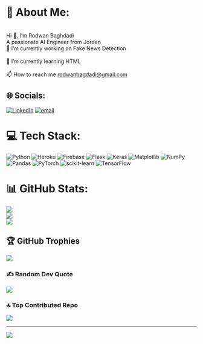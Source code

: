 # 💫 About Me:
<br>Hi 👋, I'm Rodwan Baghdadi<br>A passionate AI Engineer from Jordan<br>🔭 I’m currently working on Fake News Detection<br><br>🌱 I’m currently learning HTML<br><br>📫 How to reach me rodwanbagdadi@gmail.com


## 🌐 Socials:
[![LinkedIn](https://img.shields.io/badge/LinkedIn-%230077B5.svg?logo=linkedin&logoColor=white)](https://linkedin.com/in/rodwanbaghdadi) [![email](https://img.shields.io/badge/Email-D14836?logo=gmail&logoColor=white)](mailto:rodwanbagdadi@gmail.com) 

# 💻 Tech Stack:
![Python](https://img.shields.io/badge/python-3670A0?style=for-the-badge&logo=python&logoColor=ffdd54) ![Heroku](https://img.shields.io/badge/heroku-%23430098.svg?style=for-the-badge&logo=heroku&logoColor=white) ![Firebase](https://img.shields.io/badge/firebase-%23039BE5.svg?style=for-the-badge&logo=firebase) ![Flask](https://img.shields.io/badge/flask-%23000.svg?style=for-the-badge&logo=flask&logoColor=white) ![Keras](https://img.shields.io/badge/Keras-%23D00000.svg?style=for-the-badge&logo=Keras&logoColor=white) ![Matplotlib](https://img.shields.io/badge/Matplotlib-%23ffffff.svg?style=for-the-badge&logo=Matplotlib&logoColor=black) ![NumPy](https://img.shields.io/badge/numpy-%23013243.svg?style=for-the-badge&logo=numpy&logoColor=white) ![Pandas](https://img.shields.io/badge/pandas-%23150458.svg?style=for-the-badge&logo=pandas&logoColor=white) ![PyTorch](https://img.shields.io/badge/PyTorch-%23EE4C2C.svg?style=for-the-badge&logo=PyTorch&logoColor=white) ![scikit-learn](https://img.shields.io/badge/scikit--learn-%23F7931E.svg?style=for-the-badge&logo=scikit-learn&logoColor=white) ![TensorFlow](https://img.shields.io/badge/TensorFlow-%23FF6F00.svg?style=for-the-badge&logo=TensorFlow&logoColor=white)
# 📊 GitHub Stats:
![](https://github-readme-stats.vercel.app/api?username=Rodwanbagdadi&theme=dark&hide_border=false&include_all_commits=true&count_private=true)<br/>
![](https://nirzak-streak-stats.vercel.app/?user=Rodwanbagdadi&theme=dark&hide_border=false)<br/>
![](https://github-readme-stats.vercel.app/api/top-langs/?username=Rodwanbagdadi&theme=dark&hide_border=false&include_all_commits=true&count_private=true&layout=compact)

## 🏆 GitHub Trophies
![](https://github-profile-trophy.vercel.app/?username=Rodwanbagdadi&theme=radical&no-frame=false&no-bg=true&margin-w=4)

### ✍️ Random Dev Quote
![](https://quotes-github-readme.vercel.app/api?type=horizontal&theme=radical)

### 🔝 Top Contributed Repo
![](https://github-contributor-stats.vercel.app/api?username=Rodwanbagdadi&limit=5&theme=dark&combine_all_yearly_contributions=true)

---
[![](https://visitcount.itsvg.in/api?id=Rodwanbagdadi&icon=0&color=0)](https://visitcount.itsvg.in)

<!-- Proudly created with GPRM ( https://gprm.itsvg.in ) -->
